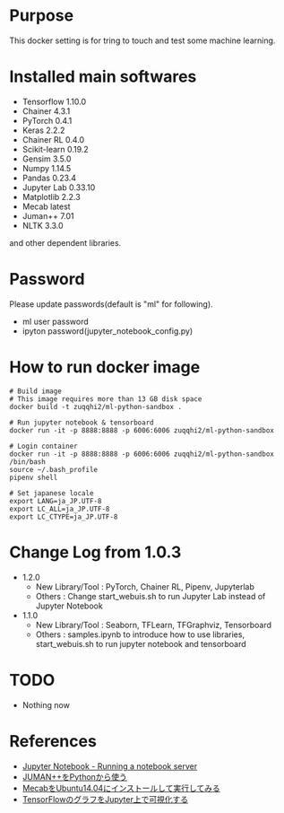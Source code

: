 # Purpose

This docker setting is for tring to touch and test some machine learning.

# Installed main softwares

- Tensorflow 1.10.0
- Chainer 4.3.1
- PyTorch 0.4.1
- Keras 2.2.2
- Chainer RL 0.4.0
- Scikit-learn 0.19.2
- Gensim 3.5.0
- Numpy 1.14.5
- Pandas 0.23.4
- Jupyter Lab 0.33.10
- Matplotlib 2.2.3
- Mecab latest
- Juman++ 7.01
- NLTK 3.3.0 

and other dependent libraries.


# Password

Please update passwords(default is "ml" for following).

- ml user password
- ipyton password(jupyter_notebook_config.py)


# How to run docker image

    # Build image
    # This image requires more than 13 GB disk space
    docker build -t zuqqhi2/ml-python-sandbox .

    # Run jupyter notebook & tensorboard
    docker run -it -p 8888:8888 -p 6006:6006 zuqqhi2/ml-python-sandbox

    # Login container
    docker run -it -p 8888:8888 -p 6006:6006 zuqqhi2/ml-python-sandbox /bin/bash
    source ~/.bash_profile
    pipenv shell

    # Set japanese locale
    export LANG=ja_JP.UTF-8
    export LC_ALL=ja_JP.UTF-8
    export LC_CTYPE=ja_JP.UTF-8

# Change Log from 1.0.3
- 1.2.0
  - New Library/Tool : PyTorch, Chainer RL, Pipenv, Jupyterlab
  - Others : Change start_webuis.sh to run Jupyter Lab instead of Jupyter Notebook
- 1.1.0
  - New Library/Tool : Seaborn, TFLearn, TFGraphviz, Tensorboard
  - Others : samples.ipynb to introduce how to use libraries, start_webuis.sh to run jupyter notebook and tensorboard 

# TODO

- Nothing now

# References

- [Jupyter Notebook - Running a notebook server](http://jupyter-notebook.readthedocs.io/en/latest/public_server.html)
- [JUMAN++をPythonから使う](http://qiita.com/riverwell/items/7a85ebf95647eaf18a6c)
- [MecabをUbuntu14.04にインストールして実行してみる](https://foolean.net/p/22)
- [TensorFlowのグラフをJupyter上で可視化する](http://qiita.com/akimach/items/d6d87e9fcdc4800d492a)
